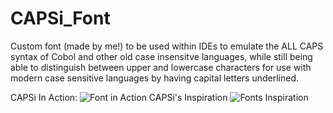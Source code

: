 # CAPSi_Font
Custom font (made by me!) to be used within IDEs to emulate the ALL CAPS syntax of Cobol and other old case insensitve languages, while still being able to distinguish between upper and lowercase characters for use with modern case sensitive languages by having capital letters underlined.

CAPSi In Action:
![Font in Action](https://cdn.discordapp.com/attachments/245696607796854794/689989547647696920/unknown.png)
CAPSi's Inspiration
![Fonts Inspiration](https://cdn.discordapp.com/attachments/245696607796854794/689973296586162187/iu.png)
